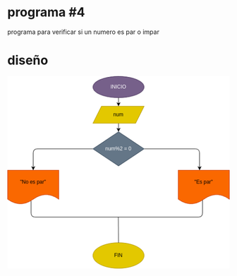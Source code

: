 # programa #4
programa para verificar si un numero es par o impar

# diseño
![Diagrama de flujo](Diagrama.png "Diagrama de flujo")